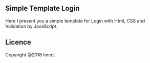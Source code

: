 Simple Template Login
---------------------
Here I present you a simple template for Login with Html, CSS and Validation by JavaScript.

Licence
---------------------

Copyright @2018 Imed.